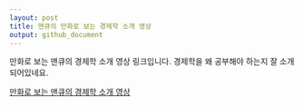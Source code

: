 ```yaml
---
layout: post
title: 맨큐의 만화로 보는 경제학 소개 영상
output: github_document
---
```


만화로 보는 맨큐의 경제학 소개 영상 링크입니다. 
경제학을 왜 공부해야 하는지 잘 소개 되어있네요.

[만화로 보는 맨큐의 경제학 소개 영상](https://youtu.be/EFUtWz9BsAg)